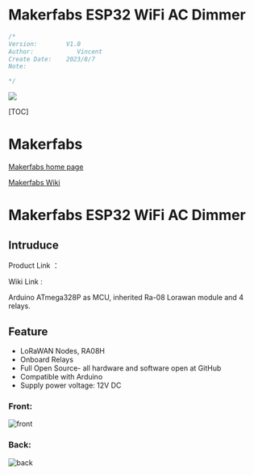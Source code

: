 # Makerfabs ESP32 WiFi AC Dimmer

```c++
/*
Version:        V1.0
Author:            Vincent
Create Date:    2023/8/7
Note:

*/
```

![](md_pic/main.jpg)

[TOC]

# Makerfabs

[Makerfabs home page](https://www.makerfabs.com/)

[Makerfabs Wiki](https://wiki.makerfabs.com/)

# Makerfabs ESP32 WiFi AC Dimmer

## Intruduce

Product Link ：[]() 

Wiki Link : []()

Arduino ATmega328P as MCU, inherited Ra-08 Lorawan module and 4 relays.

## Feature

- LoRaWAN Nodes, RA08H
- Onboard Relays
- Full Open Source- all hardware and software open at GitHub
- Compatible with Arduino
- Supply power voltage: 12V DC

### Front:

![front](md_pic/front.jpg)

### Back:

![back](md_pic/back.jpg)
